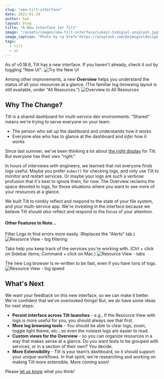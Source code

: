 ```yaml
---
slug: "new-tilt-interface"
date: 2021-01-29
author: han
layout: blog
title: "A New Interface for Tilt"
image: "/assets/images/new-tilt-interface/Lukasz-Szmigiel-unsplash.jpg"
image_caption: "Photo by <a href='https://unsplash.com/@szmigieldesign'>Lukasz Szmigiel</a> via Unsplash"
tags:
  - tilt
  - ui
---
```


As of v0.18.6, Tilt has a new interface. If you haven't already, check it out by toggling "New UI":
![Try the New UI](/assets/images/new-tilt-interface/new-ui.png)

Among other improvements, a new **Overview** helps you understand the status of all your resources at a glance. (The familiar log-browsing layout is still available, under "All Resources.")
![Overview to All Resources](/assets/images/new-tilt-interface/overview-all-resources.gif)


## Why The Change?
Tilt is a shared dashboard for multi-service dev environments. “Shared” means we're trying to serve everyone on your team:

- The person who set up the dashboard and understands how it works
- Everyone else who has to glance at the dashboard and _infer_ how it works

Since last summer, we've been thinking a lot about [the right display](https://blog.tilt.dev/2020/06/19/the-right-display-for-now.html) for Tilt. But everyone has their own "right." 

In hours of interviews with engineers, we learned that not everyone finds logs useful. Maybe you prefer `kubectl` for checking logs, and only use Tilt to monitor and restart services. Or maybe your logs are such a verbose profusion that it's best to ignore them, for now. The Overview reclaims the space devoted to logs, for those situations where you want to see more of your resources at a glance.

We built Tilt to nimbly reflect and respond to the state of your file system, and your multi-service app. We're investing in the interface because we believe Tilt should _also_ reflect and respond to the focus of your attention.

#### Other Features to Note…
Filter Logs to find errors more easily. (Replaces the "Alerts" tab.)
![Resource View - log filtering](/assets/images/new-tilt-interface/resource-view-error.gif)

Tabs help you keep track of the services you're working with. (Ctrl + click on Sidebar items; Command + click on Mac.)
![Resource View - tabs](/assets/images/new-tilt-interface/resource-view-tabs.gif)

The new Log browser is re-written to be fast, even if you have tons of logs.
![Resource View - log speed](/assets/images/new-tilt-interface/resource-view-log-browser.gif)



## What's Next

We want your feedback on this new interface, so we can make it better. We're confident that we've overlooked things! But, we do have some ideas for next steps:

- **Persist interface across Tilt launches** - e.g., If the Resource View with logs is more useful for you, you should always see that first.
- **More log browsing tools** - You should be able to clear logs, zoom, toggle light theme, etc...so even the noisiest logs are easier to read.
- **Custom views for the Overview** - so you can organize resources in a way that makes sense at a glance. Do you want tests to be grouped with services, or in a section of their own? You decide.
- **More Extensibility** - Tilt is your team’s dashboard, so it should support your unique workflows. In that spirit, we're researching and working on making Tilt more extensible. More coming soon! 

Please [let us know](https://docs.tilt.dev/#community) what you think!
